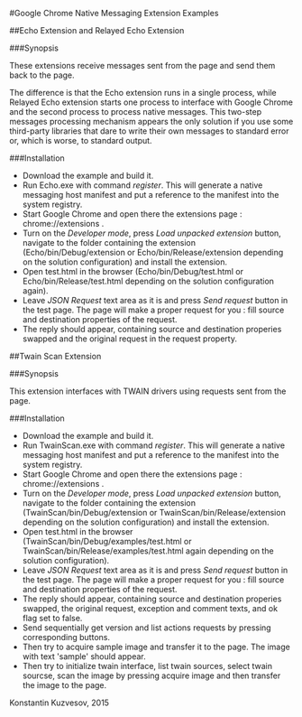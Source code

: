 #Google Chrome Native Messaging Extension Examples

##Echo Extension and Relayed Echo Extension

###Synopsis

These extensions receive messages sent from the page and send them back to the page.

The difference is that the Echo extension runs in a single process, while Relayed Echo extension starts one process to interface with Google Chrome
and the second process to process native messages. This two-step messages processing mechanism appears the only solution if you use some
third-party libraries that dare to write their own messages to standard error or, which is worse, to standard output.

###Installation
* Download the example and build it.
* Run Echo.exe with command *register*. This will generate a native messaging host manifest and put a reference to the manifest into the system registry.
* Start Google Chrome and open there the extensions page : chrome://extensions .
* Turn on the *Developer mode*, press *Load unpacked extension* button, navigate to the folder containing the extension
  (Echo/bin/Debug/extension or Echo/bin/Release/extension depending on the solution configuration) and install the extension.
* Open test.html in the browser (Echo/bin/Debug/test.html or Echo/bin/Release/test.html depending on the solution configuration again).
* Leave *JSON Request* text area as it is and press *Send request* button in the test page. 
  The page will make a proper request for you : fill source and destination properties of the request.
* The reply should appear, containing source and destination properies swapped and the original request in the request property.

##Twain Scan Extension

###Synopsis

This extension interfaces with TWAIN drivers using requests sent from the page.

###Installation
* Download the example and build it.
* Run TwainScan.exe with command *register*. This will generate a native messaging host manifest and put a reference to the manifest into the system registry.
* Start Google Chrome and open there the extensions page : chrome://extensions .
* Turn on the *Developer mode*, press *Load unpacked extension* button, navigate to the folder containing the extension
  (TwainScan/bin/Debug/extension or TwainScan/bin/Release/extension depending on the solution configuration) and install the extension.
* Open test.html in the browser (TwainScan/bin/Debug/examples/test.html or TwainScan/bin/Release/examples/test.html again depending on the solution configuration).
* Leave *JSON Request* text area as it is and press *Send request* button in the test page. 
  The page will make a proper request for you : fill source and destination properties of the request.
* The reply should appear, containing source and destination properies swapped, the original request, exception and comment texts, and ok flag set to false.
* Send sequentially get version and list actions requests by pressing corresponding buttons. 
* Then try to acquire sample image and transfer it to the page. The image with text 'sample' should appear.
* Then try to initialize twain interface, list twain sources, select twain sourcse, scan the image by pressing acquire image 
  and then transfer the image to the page.

Konstantin Kuzvesov, 2015